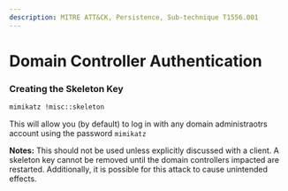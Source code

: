 ```yaml
---
description: MITRE ATT&CK, Persistence, Sub-technique T1556.001
---
```


# Domain Controller Authentication

### Creating the Skeleton Key

```bash
mimikatz !misc::skeleton
```

This will allow you (by default) to log in with any domain administraotrs account using the password `mimikatz`

**Notes:** This should not be used unless explicitly discussed with a client. A skeleton key cannot be removed until the domain controllers impacted are restarted. Additionally, it is possible for this attack to cause unintended effects.
